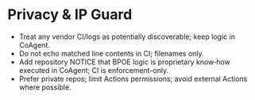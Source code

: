 # Privacy & IP Guard

- Treat any vendor CI/logs as potentially discoverable; keep logic in CoAgent.
- Do not echo matched line contents in CI; filenames only.
- Add repository NOTICE that BPOE logic is proprietary know‑how executed in CoAgent; CI is enforcement-only.
- Prefer private repos; limit Actions permissions; avoid external Actions where possible.

